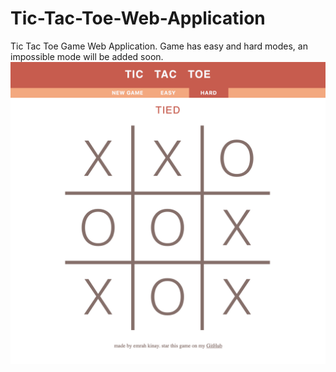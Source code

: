 # Tic-Tac-Toe-Web-Application
Tic Tac Toe Game Web Application. Game has easy and hard modes, an impossible mode will be added soon.
![](images/tictactoe-screenshot.png)

